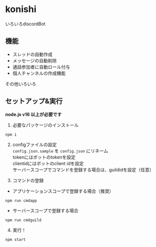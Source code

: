 # konishi
いろいろdiscordBot

## 機能
- スレッドの自動作成
- メッセージの自動削除
- 通話参加者に自動ロール付与
- 個人チャンネルの作成機能

その他いろいろ

## セットアップ&実行

**node.js v16 以上が必要です**

1. 必要なパッケージのインストール  
```
npm i
```

2. configファイルの設定  
`config.json.sample` を `config.json` にリネーム  
tokenにはボットのtokenを設定  
clientidにはボットのclient idを設定  
サーバースコープでコマンドを登録する場合は、guildidを設定（任意）

3. コマンドの登録  

- アプリケーションスコープで登録する場合（推奨）
```
npm run cmdapp
```
- サーバースコープで登録する場合
```
npm run cmdguild
```

4. 実行！  
```
npm start
```
